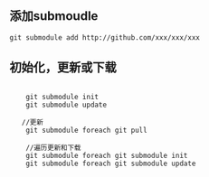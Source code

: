  
##  添加submoudle

```` git submodule add http://github.com/xxx/xxx/xxx ````


##  初始化，更新或下载

````

    git submodule init
    git submodule update

   //更新
    git submodule foreach git pull
    
    //遍历更新和下载
    git submodule foreach git submodule init
    git submodule foreach git submodule update



````
